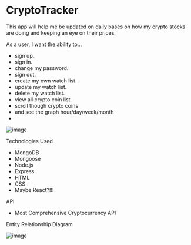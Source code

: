 # CryptoTracker

This app will help me be updated on daily bases on how my crypto stocks are doing and keeping an eye on their prices. 

As a user, I want the ability to... 
  - sign up.
  - sign in. 
  - change my password. 
  - sign out. 
  - create my own watch list. 
  - update my watch list. 
  - delete my watch list. 
  - view all crypto coin list. 
  - scroll though crypto coins
  - and see the graph hour/day/week/month
  - 
![image](https://github.com/ItsAlbi007/CryptoTracker/assets/145096395/3f7c3b7f-bc7f-4289-9571-1cede9803c7d)

Technologies Used
  - MongoDB
  - Mongoose
  - Node.js
  - Express
  - HTML
  - CSS
  - Maybe React?!!!

API
  - Most Comprehensive Cryptocurrency API

Entity Relationship Diagram


![image](https://github.com/ItsAlbi007/CryptoTracker/assets/145096395/c379ccfc-907c-4841-b401-1f976c3b70f8)

